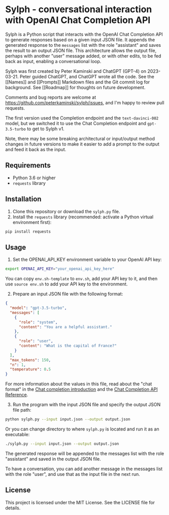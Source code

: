 # Sylph - conversational interaction with OpenAI Chat Completion API

Sylph is a Python script that interacts with the OpenAI Chat Completion API to generate responses based on a given input JSON file. It appends the generated response to the `messages` list with the role "assistant" and saves the result to an output JSON file. This architecture allows the output file, perhaps with another "user" message added, or with other edits, to be fed back as input, enabling a conversational loop.

Sylph was first created by Peter Kaminski and ChatGPT (GPT-4) on 2023-03-21. Peter guided ChatGPT, and ChatGPT wrote all the code. See the [[Names]] and [[Prompts]] Markdown files and the Git commit log for background. See [[Roadmap]] for thoughts on future development.

Comments and bug reports are welcome at <https://github.com/peterkaminski/sylph/issues>, and I'm happy to review pull requests.

The first version used the Completion endpoint and the `text-davinci-002` model, but we switched it to use the Chat Completion endpoint and `gpt-3.5-turbo` to get to Sylph v1.

Note, there may be some breaking architectural or input/output method changes in future versions to make it easier to add a prompt to the output and feed it back as the input.

## Requirements

- Python 3.6 or higher
- `requests` library

## Installation

1. Clone this repository or download the `sylph.py` file.
2. Install the `requests` library (recommended: activate a Python virtual environment first):

```bash
pip install requests
```

## Usage

1. Set the OPENAI_API_KEY environment variable to your OpenAI API key:

```bash
export OPENAI_API_KEY="your_openai_api_key_here"
```

You can copy `env.sh-template` to `env.sh`, add your API key to it, and then use `source env.sh` to add your API key to the environment.

2. Prepare an input JSON file with the following format:

```json
{
  "model": "gpt-3.5-turbo",
  "messages": [
    {
      "role": "system",
      "content": "You are a helpful assistant."
    },
    {
      "role": "user",
      "content": "What is the capital of France?"
    }
  ],
  "max_tokens": 150,
  "n": 1,
  "temperature": 0.5
}
```

For more information about the values in this file, read about the "chat format" in the [Chat completion introduction](https://platform.openai.com/docs/guides/chat/introduction) and the [Chat Completion API Reference](https://platform.openai.com/docs/api-reference/chat).

3. Run the program with the input JSON file and specify the output JSON file path:

```bash
python sylph.py --input input.json --output output.json
```

Or you can change directory to where `sylph.py` is located and run it as an executable:

```bash
./sylph.py --input input.json --output output.json
```

The generated response will be appended to the messages list with the role "assistant" and saved in the output JSON file.

To have a conversation, you can add another message in the messages list with the role "user", and use that as the input file in the next run.

## License

This project is licensed under the MIT License. See the LICENSE file for details.
